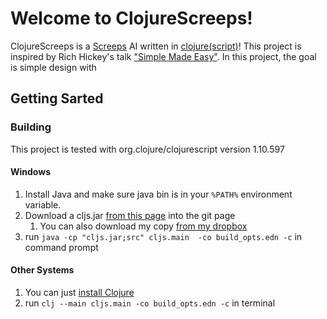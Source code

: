 # Welcome to ClojureScreeps!
ClojureScreeps is a [Screeps](https://screeps.com/) AI written in [clojure(script)](https://clojurescript.org/)! 
This project is inspired by Rich Hickey's talk ["Simple Made Easy"](https://www.infoq.com/presentations/Simple-Made-Easy/). In this project, the goal is simple design with

## Getting Sarted
### Building
This project is tested with org.clojure/clojurescript version 1.10.597
#### Windows
1. Install Java and make sure java bin is in your `%PATH%` environment variable.
1. Download a cljs.jar [from this page](https://github.com/clojure/clojurescript/releases)
into the git page
    1. You can also download my copy [from my dropbox](https://www.dropbox.com/s/6zqu2oun6p86kmn/cljs.jar?dl=1)
3. run `java -cp "cljs.jar;src" cljs.main  -co build_opts.edn -c` in command prompt
#### Other Systems
1. You can just [install Clojure](https://clojure.org/guides/getting_started)
2. run `clj --main cljs.main -co build_opts.edn -c` in terminal
